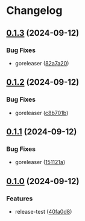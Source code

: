 # Changelog

## [0.1.3](https://github.com/AbsaOSS/cap-infra-dns/compare/v0.1.2...v0.1.3) (2024-09-12)


### Bug Fixes

* goreleaser ([82a7a20](https://github.com/AbsaOSS/cap-infra-dns/commit/82a7a20a24aa7496b2d3d9a27875cc6239c16ba9))

## [0.1.2](https://github.com/AbsaOSS/cap-infra-dns/compare/v0.1.1...v0.1.2) (2024-09-12)


### Bug Fixes

* goreleaser ([c8b701b](https://github.com/AbsaOSS/cap-infra-dns/commit/c8b701b960d150c0e6a5ae979561f4d1e001d154))

## [0.1.1](https://github.com/AbsaOSS/cap-infra-dns/compare/v0.1.0...v0.1.1) (2024-09-12)


### Bug Fixes

* goreleaser ([151121a](https://github.com/AbsaOSS/cap-infra-dns/commit/151121add0565487a154983c7165ce366678d95b))

## [0.1.0](https://github.com/AbsaOSS/cap-infra-dns/compare/v0.0.1...v0.1.0) (2024-09-12)


### Features

* release-test ([40fa0d8](https://github.com/AbsaOSS/cap-infra-dns/commit/40fa0d8a7c0a93940f8fcb4fc295ef0b0675e959))

